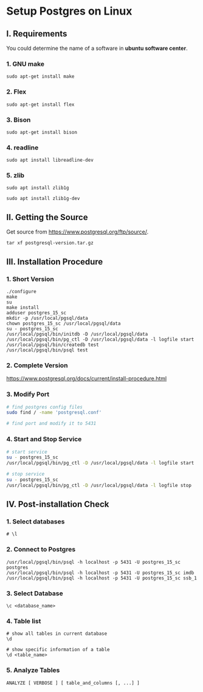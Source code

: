 # Setup Postgres on Linux

## I. Requirements

You could determine the name of a software in **ubuntu software center**.

### 1. GNU make

```
sudo apt-get install make
```

### 2. Flex

```
sudo apt-get install flex
```

### 3. Bison

```
sudo apt-get install bison
```

### 4. readline

```
sudo apt install libreadline-dev
```

### 5. zlib

```
sudo apt install zlib1g

sudo apt install zlib1g-dev
```

## II. Getting the Source

Get source from https://www.postgresql.org/ftp/source/.

```
tar xf postgresql-version.tar.gz
```

## III. Installation Procedure

### 1. Short Version

```
./configure
make
su
make install
adduser postgres_15_sc
mkdir -p /usr/local/pgsql/data
chown postgres_15_sc /usr/local/pgsql/data
su - postgres_15_sc
/usr/local/pgsql/bin/initdb -D /usr/local/pgsql/data
/usr/local/pgsql/bin/pg_ctl -D /usr/local/pgsql/data -l logfile start
/usr/local/pgsql/bin/createdb test
/usr/local/pgsql/bin/psql test
```

### 2. Complete Version

https://www.postgresql.org/docs/current/install-procedure.html

### 3. Modify Port

```bash
# find postgres config files
sudo find / -name 'postgresql.conf'

# find port and modify it to 5431
```

### 4. Start and Stop Service

```bash
# start service
su - postgres_15_sc
/usr/local/pgsql/bin/pg_ctl -D /usr/local/pgsql/data -l logfile start

# stop service
su - postgres_15_sc
/usr/local/pgsql/bin/pg_ctl -D /usr/local/pgsql/data -l logfile stop
```

## IV. Post-installation Check

### 1. Select databases

```
# \l 
```

### 2. Connect to Postgres

```
/usr/local/pgsql/bin/psql -h localhost -p 5431 -U postgres_15_sc postgres
/usr/local/pgsql/bin/psql -h localhost -p 5431 -U postgres_15_sc imdb
/usr/local/pgsql/bin/psql -h localhost -p 5431 -U postgres_15_sc ssb_1
```

### 3. Select Database

```
\c <database_name>
```

### 4. Table list

```
# show all tables in current database
\d

# show specific information of a table
\d <table_name>
```

### 5. Analyze Tables

```
ANALYZE [ VERBOSE ] [ table_and_columns [, ...] ]
```







